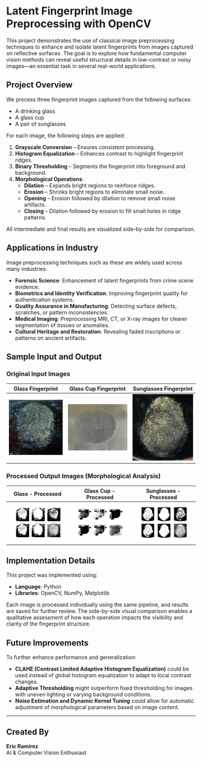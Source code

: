# Latent Fingerprint Image Preprocessing with OpenCV

This project demonstrates the use of classical image preprocessing techniques to enhance and isolate latent fingerprints from images captured on reflective surfaces. The goal is to explore how fundamental computer vision methods can reveal useful structural details in low-contrast or noisy images—an essential task in several real-world applications.

## Project Overview

We process three fingerprint images captured from the following surfaces:

- A drinking glass
- A glass cup
- A pair of sunglasses

For each image, the following steps are applied:

1. **Grayscale Conversion** – Ensures consistent processing.
2. **Histogram Equalization** – Enhances contrast to highlight fingerprint ridges.
3. **Binary Thresholding** – Segments the fingerprint into foreground and background.
4. **Morphological Operations**:
   - **Dilation** – Expands bright regions to reinforce ridges.
   - **Erosion** – Shrinks bright regions to eliminate small noise.
   - **Opening** – Erosion followed by dilation to remove small noise artifacts.
   - **Closing** – Dilation followed by erosion to fill small holes in ridge patterns.

All intermediate and final results are visualized side-by-side for comparison.

## Applications in Industry

Image preprocessing techniques such as these are widely used across many industries:

- **Forensic Science**: Enhancement of latent fingerprints from crime scene evidence.
- **Biometrics and Identity Verification**: Improving fingerprint quality for authentication systems.
- **Quality Assurance in Manufacturing**: Detecting surface defects, scratches, or pattern inconsistencies.
- **Medical Imaging**: Preprocessing MRI, CT, or X-ray images for clearer segmentation of tissues or anomalies.
- **Cultural Heritage and Restoration**: Revealing faded inscriptions or patterns on ancient artifacts.

## Sample Input and Output

### Original Input Images

| Glass Fingerprint | Glass Cup Fingerprint | Sunglasses Fingerprint |
|-------------------|-----------------------|------------------------|
| ![](./Fingerprint-glass.jpg) | ![](./fingerprint-glasscup.jpg) | ![](./fingerprint-sunglasses.jpg) |

### Processed Output Images (Morphological Analysis)

| Glass - Processed | Glass Cup - Processed | Sunglasses - Processed |
|-------------------|-----------------------|-------------------------|
| ![](./fingerprint-glass_morphology.png) | ![](./fingerprint-glasscup_morphology.png) | ![](./fingerprint-sunglasses_morphology.png) |

## Implementation Details

This project was implemented using:

- **Language**: Python
- **Libraries**: OpenCV, NumPy, Matplotlib

Each image is processed individually using the same pipeline, and results are saved for further review. The side-by-side visual comparison enables a qualitative assessment of how each operation impacts the visibility and clarity of the fingerprint structure.

## Future Improvements

To further enhance performance and generalization:

- **CLAHE (Contrast Limited Adaptive Histogram Equalization)** could be used instead of global histogram equalization to adapt to local contrast changes.
- **Adaptive Thresholding** might outperform fixed thresholding for images with uneven lighting or varying background conditions.
- **Noise Estimation and Dynamic Kernel Tuning** could allow for automatic adjustment of morphological parameters based on image content.

---

## Created By

**Eric Ramirez**  
AI & Computer Vision Enthusiast
